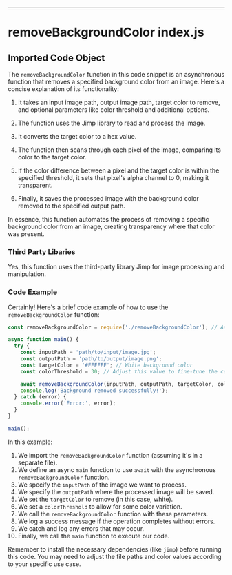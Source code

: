 

  

  

  
---
# removeBackgroundColor index.js
## Imported Code Object
The `removeBackgroundColor` function in this code snippet is an asynchronous function that removes a specified background color from an image. Here's a concise explanation of its functionality:

1. It takes an input image path, output image path, target color to remove, and optional parameters like color threshold and additional options.

2. The function uses the Jimp library to read and process the image.

3. It converts the target color to a hex value.

4. The function then scans through each pixel of the image, comparing its color to the target color.

5. If the color difference between a pixel and the target color is within the specified threshold, it sets that pixel's alpha channel to 0, making it transparent.

6. Finally, it saves the processed image with the background color removed to the specified output path.

In essence, this function automates the process of removing a specific background color from an image, creating transparency where that color was present.

### Third Party Libaries

Yes, this function uses the third-party library Jimp for image processing and manipulation.

### Code Example

Certainly! Here's a brief code example of how to use the `removeBackgroundColor` function:

```javascript
const removeBackgroundColor = require('./removeBackgroundColor'); // Assuming the function is in a separate file

async function main() {
  try {
    const inputPath = 'path/to/input/image.jpg';
    const outputPath = 'path/to/output/image.png';
    const targetColor = '#FFFFFF'; // White background color
    const colorThreshold = 30; // Adjust this value to fine-tune the color matching

    await removeBackgroundColor(inputPath, outputPath, targetColor, colorThreshold);
    console.log('Background removed successfully!');
  } catch (error) {
    console.error('Error:', error);
  }
}

main();
```

In this example:

1. We import the `removeBackgroundColor` function (assuming it's in a separate file).
2. We define an async `main` function to use `await` with the asynchronous `removeBackgroundColor` function.
3. We specify the `inputPath` of the image we want to process.
4. We specify the `outputPath` where the processed image will be saved.
5. We set the `targetColor` to remove (in this case, white).
6. We set a `colorThreshold` to allow for some color variation.
7. We call the `removeBackgroundColor` function with these parameters.
8. We log a success message if the operation completes without errors.
9. We catch and log any errors that may occur.
10. Finally, we call the `main` function to execute our code.

Remember to install the necessary dependencies (like `jimp`) before running this code. You may need to adjust the file paths and color values according to your specific use case.


  